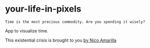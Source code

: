 # your-life-in-pixels

    Time is the most precious commodity. Are you spending it wisely?

App to visualize time.

This existential crisis is brought to you [by Nico Amarilla](https://github.com/kosinix)
